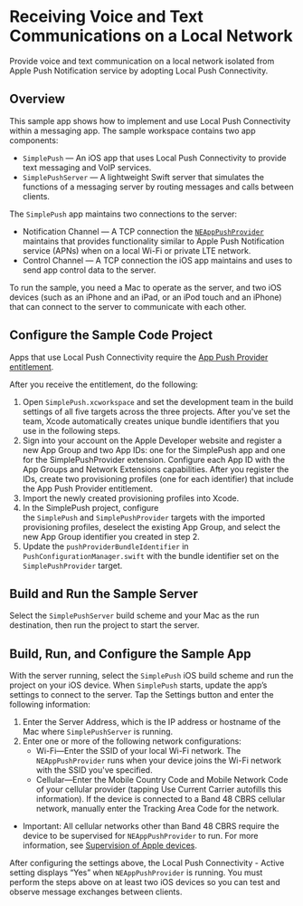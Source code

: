 # Receiving Voice and Text Communications on a Local Network

Provide voice and text communication on a local network isolated from Apple Push Notification service by adopting Local Push Connectivity.

## Overview

This sample app shows how to implement and use Local Push Connectivity within a messaging app. The sample workspace contains two app components:

- `SimplePush` — An iOS app that uses Local Push Connectivity to provide text messaging and VoIP services.
- `SimplePushServer` — A lightweight Swift server that simulates the functions of a messaging server by routing messages and calls between clients.

The `SimplePush` app maintains two connections to the server:

- Notification Channel — A TCP connection the [`NEAppPushProvider`](https://developer.apple.com/documentation/networkextension/neapppushprovider) maintains that provides functionality similar to Apple Push Notification service (APNs) when on a local Wi-Fi or private LTE network.
- Control Channel — A TCP connection the iOS app maintains and uses to send app control data to the server.

To run the sample, you need a Mac to operate as the server, and two iOS devices (such as an iPhone and an iPad, or an iPod touch and an iPhone) that can connect to the server to communicate with each other.

## Configure the Sample Code Project

Apps that use Local Push Connectivity require the [App Push Provider entitlement](https://developer.apple.com/contact/request/local-push-connectivity).

After you receive the entitlement, do the following:

1. Open `SimplePush.xcworkspace` and set the development team in the build settings of all five targets across the three projects. After you've set the team, Xcode automatically creates unique bundle identifiers that you use in the following steps.
2. Sign into your account on the Apple Developer website and register a new App Group and two App IDs: one for the SimplePush app and one for the SimplePushProvider extension. Configure each App ID with the App Groups and Network Extensions capabilities. After you register the IDs, create two provisioning profiles (one for each identifier) that include the App Push Provider entitlement.
3. Import the newly created provisioning profiles into Xcode.
4. In the SimplePush project, configure the `SimplePush` and `SimplePushProvider` targets with the imported provisioning profiles, deselect the existing App Group, and select the new App Group identifier you created in step 2.
5. Update the `pushProviderBundleIdentifier` in `PushConfigurationManager.swift` with the bundle identifier set on the `SimplePushProvider` target.

## Build and Run the Sample Server

Select the `SimplePushServer` build scheme and your Mac as the run destination, then run the project to start the server.

## Build, Run, and Configure the Sample App

With the server running, select the `SimplePush` iOS build scheme and run the project on your iOS device. When `SimplePush` starts, update the app’s settings to connect to the server. Tap the Settings button and enter the following information:
 
1. Enter the Server Address, which is the IP address or hostname of the Mac where `SimplePushServer` is running.
2. Enter one or more of the following network configurations:
	- Wi-Fi—Enter the SSID of your local Wi-Fi network. The `NEAppPushProvider` runs when your device joins the Wi-Fi network with the SSID you've specified.
	- Cellular—Enter the Mobile Country Code and Mobile Network Code of your cellular provider (tapping Use Current Carrier autofills this information). If the device is connected to a Band 48 CBRS cellular network, manually enter the Tracking Area Code for the network.

- Important: All cellular networks other than Band 48 CBRS require the device to be supervised for `NEAppPushProvider` to run. For more information, see [Supervision of Apple devices](https://support.apple.com/guide/deployment-reference-ios/enabling-device-supervision-ior7ba06c270/web). 

After configuring the settings above, the Local Push Connectivity - Active setting displays “Yes” when `NEAppPushProvider` is running. You must perform the steps above on at least two iOS devices so you can test and observe message exchanges between clients.
